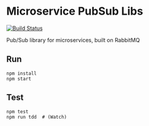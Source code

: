 # Microservice PubSub Libs

[![Build Status](https://travis-ci.org/Respondly/service-pubsub.svg?branch=master)](https://travis-ci.org/Respondly/service-pubsub)

Pub/Sub library for microservices, built on RabbitMQ


## Run
    npm install
    npm start


## Test
    npm test
    npm run tdd  # (Watch)
